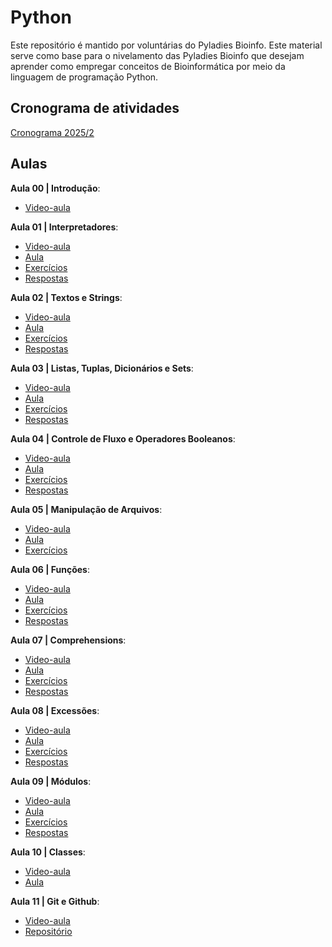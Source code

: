 # Python

Este repositório é mantido por voluntárias do Pyladies Bioinfo. Este material serve como base para o nivelamento das Pyladies Bioinfo que desejam aprender como empregar conceitos de Bioinformática por meio da linguagem de programação Python.

## Cronograma de atividades

[Cronograma 2025/2](cronograma/2025_02.md)

## Aulas

**Aula 00 | Introdução**: 
- [Video-aula]()

**Aula 01 | Interpretadores**:
- [Video-aula]() 
- [Aula](class01/class.ipynb)  
- [Exercícios](class01/exercises.ipynb) 
- [Respostas](class01/responses.ipynb)

**Aula 02 | Textos e Strings**: 
- [Video-aula]() 
- [Aula](class02/class.ipynb)  
- [Exercícios](class02/exercises.ipynb) 
- [Respostas](class02/responses.ipynb)

**Aula 03 | Listas, Tuplas, Dicionários e Sets**: 
- [Video-aula]() 
- [Aula](class03/class.ipynb)  
- [Exercícios](class03/exercises.ipynb) 
- [Respostas](class03/responses.ipynb)

**Aula 04 | Controle de Fluxo e Operadores Booleanos**: 
- [Video-aula]() 
- [Aula](class04/class.ipynb)  
- [Exercícios](class04/exercises.ipynb) 
- [Respostas](class04/responses.ipynb)

**Aula 05 | Manipulação de Arquivos**: 
- [Video-aula]() 
- [Aula](class05/class.ipynb)  
- [Exercícios](class05/exercises.ipynb) 

**Aula 06 | Funções**: 
- [Video-aula]() 
- [Aula](class06/class.ipynb)  
- [Exercícios](class06/exercises.ipynb) 
- [Respostas](class06/responses.ipynb)

**Aula 07 | Comprehensions**: 
- [Video-aula]() 
- [Aula](class07/class.ipynb)  
- [Exercícios](class07/exercises.ipynb) 
- [Respostas](class07/responses.ipynb)

**Aula 08 | Excessões**: 
- [Video-aula]() 
- [Aula](class08/class.ipynb)  
- [Exercícios](class08/exercises.ipynb) 
- [Respostas](class08/responses.ipynb)

**Aula 09 | Módulos**: 
- [Video-aula]() 
- [Aula](class09/class.ipynb)  
- [Exercícios](class09/exercises.ipynb) 
- [Respostas](class09/responses.ipynb)

**Aula 10 | Classes**: 
- [Video-aula]() 
- [Aula](class10/class.ipynb)

**Aula 11 | Git e Github**: 
- [Video-aula]() 
- [Repositório](https://github.com/biopyladies/github)  


